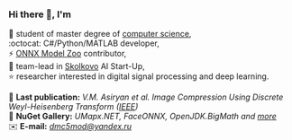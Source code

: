### Hi there 👋, I'm

🏃 student of master degree of [computer science](https://en.misis.ru/),  
:octocat: C#/Python/MATLAB developer,  
⚡ [ONNX Model Zoo](https://github.com/onnx/models) contributor,  
🔭 team-lead in [Skolkovo](https://sk.ru/) AI Start-Up,  
⭐ researcher interested in digital signal processing and deep learning.  

📰 **Last publication:** *V.M. Asiryan et al. Image Compression Using Discrete Weyl-Heisenberg Transform ([IEEE](https://ieeexplore.ieee.org/document/9117707))*  
💎 **NuGet Gallery:** *UMapx.NET, FaceONNX, OpenJDK.BigMath and [more](https://www.nuget.org/profiles/asiryan)*  
✉️ **E-mail:** *[dmc5mod@yandex.ru](dmc5mod@yandex.ru)*  
<!--
**asiryan/asiryan** is a ✨ _special_ ✨ repository because its `README.md` (this file) appears on your GitHub profile.

Here are some ideas to get you started:

- 🔭 I’m currently working on ...
- 🌱 I’m currently learning ...
- 👯 I’m looking to collaborate on ...
- 🤔 I’m looking for help with ...
- 💬 Ask me about ...
- 📫 How to reach me: ...
- 😄 Pronouns: ...
- ⚡ Fun fact: ...
-->
